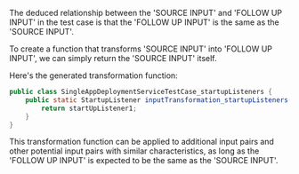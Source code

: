 The deduced relationship between the 'SOURCE INPUT' and 'FOLLOW UP INPUT' in the test case is that the 'FOLLOW UP INPUT' is the same as the 'SOURCE INPUT'. 

To create a function that transforms 'SOURCE INPUT' into 'FOLLOW UP INPUT', we can simply return the 'SOURCE INPUT' itself.

Here's the generated transformation function:

```java
public class SingleAppDeploymentServiceTestCase_startupListeners {
    public static StartupListener inputTransformation_startupListeners(StartupListener startUpListener1)  {
        return startUpListener1;
    }
}
```

This transformation function can be applied to additional input pairs and other potential input pairs with similar characteristics, as long as the 'FOLLOW UP INPUT' is expected to be the same as the 'SOURCE INPUT'.
